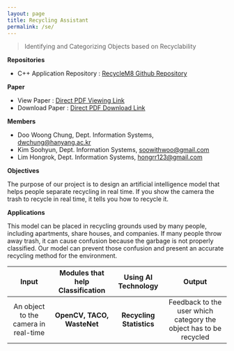 ```yaml
---
layout: page
title: Recycling Assistant
permalink: /se/
---
```


> Identifying and Categorizing Objects based on Recyclability

**Repositories**

- C++ Application Repository : [RecycleM8 Github Repository](https://github.com/2021hy-team6/projects-blog) 

**Paper**

- View Paper : [Direct PDF Viewing Link](https://github.com/2021hy-team6/se-paper/blob/main/recycling-assistant-paper-WIP.pdf)
- Download Paper : [Direct PDF Download Link](https://raw.githubusercontent.com/2021hy-team6/se-paper/main/recycling-assistant-paper-WIP.pdf)

**Members**

* Doo Woong Chung, Dept. Information Systems, dwchung@hanyang.ac.kr
* Kim Soohyun, Dept. Information Systems, soowithwoo@gmail.com
* Lim Hongrok, Dept. Information Systems, hongrr123@gmail.com

**Objectives**

The purpose of our project is to design an artificial intelligence model that helps people separate recycling in real time. If you show the camera the trash to recycle in real time, it tells you how to recycle it.

**Applications**

This model can be placed in recycling grounds used by many people, including apartments, share houses, and companies. If many people throw away trash, it can cause confusion because the garbage is not properly classified.
Our model can prevent those confusion and present an accurate recycling method for the environment.

|Input|Modules that help Classification|Using AI Technology|Output|
|:-------------------:|:-------------------:|:----------------:|:--------------------:|
|An object to the camera in real-time|**OpenCV, TACO, WasteNet**|**Recycling Statistics**|Feedback to the user which category the object has to be recycled|
